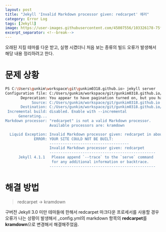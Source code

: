 ```yaml
---
layout: post
title: "Jekyll 'Invalid Markdown processor given: redcarpet' 에러"
category: Error Log
tags: [Jekyll]
image: https://user-images.githubusercontent.com/45007556/103326178-75fb0d80-4a92-11eb-983c-dbd6adc70b15.png
excerpt_separator: <!--break-->
---
```

오래된 지킬 테마를 다운 받고, 실행 시켰더니 처음 보는 종류의 빌드 오류가 발생해서 해당 내용 정리하려고 한다.

<!--break-->

# 문제 상황
```bash
PS C:\Users\gunkim\workspace\git\gunkim0318.github.io> jekyll server
Configuration file: C:/Users/gunkim/workspace/git/gunkim0318.github.io/_config.yml
       Deprecation: You appear to have pagination turned on, but you haven't included the `jekyll-paginate` gem. Ensure you have `plugins: [jekyll-paginate]` in your configuration file.
            Source: C:/Users/gunkim/workspace/git/gunkim0318.github.io
       Destination: C:/Users/gunkim/workspace/git/gunkim0318.github.io/_site
 Incremental build: disabled. Enable with --incremental
      Generating...
Markdown processor: "redcarpet" is not a valid Markdown processor.
                    Available processors are: kramdown

  Liquid Exception: Invalid Markdown processor given: redcarpet in about.html
             ERROR: YOUR SITE COULD NOT BE BUILT:
                    ------------------------------------
                    Invalid Markdown processor given: redcarpet
                    ------------------------------------------------
      Jekyll 4.1.1   Please append `--trace` to the `serve` command 
                     for any additional information or backtrace. 
                    ------------------------------------------------
```
# 해결 방법
> redcarpet -> kramdown

구버전 Jekyll 3.0 미만 테마들에 한해서 redcarpet 마크다운 프로세서를 사용할 경우 오류가 나는 상황이 발생해서 _config.yml의 markdown 항목의 **redcarpet**를 **kramdown**으로 변경해서 해결해주었음.

